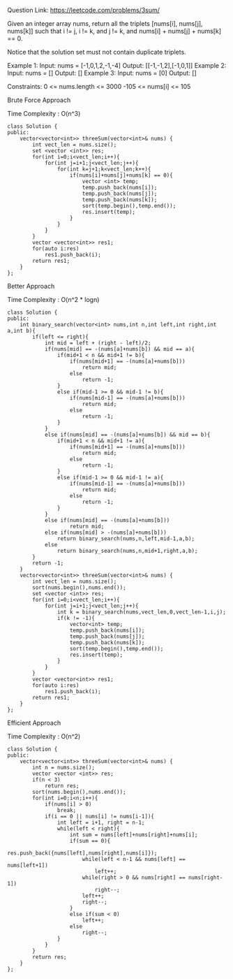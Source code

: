 Question Link: https://leetcode.com/problems/3sum/

Given an integer array nums, return all the triplets [nums[i], nums[j], nums[k]] such that i != j, i != k, and j != k, and nums[i] + nums[j] + nums[k] == 0.

Notice that the solution set must not contain duplicate triplets.

Example 1:
    Input: nums = [-1,0,1,2,-1,-4]
    Output: [[-1,-1,2],[-1,0,1]]
Example 2:
    Input: nums = []
    Output: []
Example 3:
    Input: nums = [0]
    Output: []

Constraints:
    0 <= nums.length <= 3000
    -105 <= nums[i] <= 105

Brute Force Approach

Time Complexity : O(n^3)

    class Solution {
    public:
        vector<vector<int>> threeSum(vector<int>& nums) {
            int vect_len = nums.size();
            set <vector <int>> res;
            for(int i=0;i<vect_len;i++){
                for(int j=i+1;j<vect_len;j++){
                    for(int k=j+1;k<vect_len;k++){
                        if(nums[i]+nums[j]+nums[k] == 0){
                            vector <int> temp;
                            temp.push_back(nums[i]);
                            temp.push_back(nums[j]);
                            temp.push_back(nums[k]);
                            sort(temp.begin(),temp.end());
                            res.insert(temp);
                        }   
                    }
                }
            }
            vector <vector<int>> res1;
            for(auto i:res)
                res1.push_back(i);
            return res1;
        }
    };


Better Approach

Time Complexity : O(n^2 * logn)

    class Solution {
    public:
        int binary_search(vector<int> nums,int n,int left,int right,int a,int b){
            if(left <= right){
                int mid = left + (right - left)/2;
                if(nums[mid] == -(nums[a]+nums[b]) && mid == a){
                    if(mid+1 < n && mid+1 != b){
                        if(nums[mid+1] == -(nums[a]+nums[b]))
                            return mid;
                        else
                            return -1;
                    }
                    else if(mid-1 >= 0 && mid-1 != b){
                        if(nums[mid-1] == -(nums[a]+nums[b]))
                            return mid;
                        else
                            return -1;
                    }
                }
                else if(nums[mid] == -(nums[a]+nums[b]) && mid == b){
                    if(mid+1 < n && mid+1 != a){
                        if(nums[mid+1] == -(nums[a]+nums[b]))
                            return mid;
                        else
                            return -1;
                    }
                    else if(mid-1 >= 0 && mid-1 != a){
                        if(nums[mid-1] == -(nums[a]+nums[b]))
                            return mid;
                        else
                            return -1;
                    }
                }
                else if(nums[mid] == -(nums[a]+nums[b]))
                        return mid;
                else if(nums[mid] > -(nums[a]+nums[b]))
                    return binary_search(nums,n,left,mid-1,a,b);
                else
                    return binary_search(nums,n,mid+1,right,a,b);
            }
            return -1;
        }
        vector<vector<int>> threeSum(vector<int>& nums) {
            int vect_len = nums.size();
            sort(nums.begin(),nums.end());
            set <vector <int>> res;
            for(int i=0;i<vect_len;i++){
                for(int j=i+1;j<vect_len;j++){
                    int k = binary_search(nums,vect_len,0,vect_len-1,i,j); 
                    if(k != -1){
                        vector<int> temp;
                        temp.push_back(nums[i]);
                        temp.push_back(nums[j]);
                        temp.push_back(nums[k]);
                        sort(temp.begin(),temp.end());
                        res.insert(temp);
                    }
                }
            }
            vector <vector<int>> res1;
            for(auto i:res)
                res1.push_back(i);
            return res1;
        }
    };


Efficient Approach

Time Complexity : O(n^2)

    class Solution {
    public:
        vector<vector<int>> threeSum(vector<int>& nums) {
            int n = nums.size();
            vector <vector <int>> res;
            if(n < 3)
                return res;
            sort(nums.begin(),nums.end());
            for(int i=0;i<n;i++){
                if(nums[i] > 0)
                    break;
                if(i == 0 || nums[i] != nums[i-1]){
                    int left = i+1, right = n-1;
                    while(left < right){
                        int sum = nums[left]+nums[right]+nums[i];
                        if(sum == 0){
                            res.push_back({nums[left],nums[right],nums[i]});
                            while(left < n-1 && nums[left] == nums[left+1])
                                left++;
                            while(right > 0 && nums[right] == nums[right-1]) 
                                right--;
                            left++;
                            right--;
                        }
                        else if(sum < 0)
                            left++;
                        else
                            right--;
                    }
                }
            }
            return res;
        }
    };